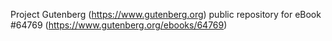 Project Gutenberg (https://www.gutenberg.org) public repository for
eBook #64769 (https://www.gutenberg.org/ebooks/64769)
